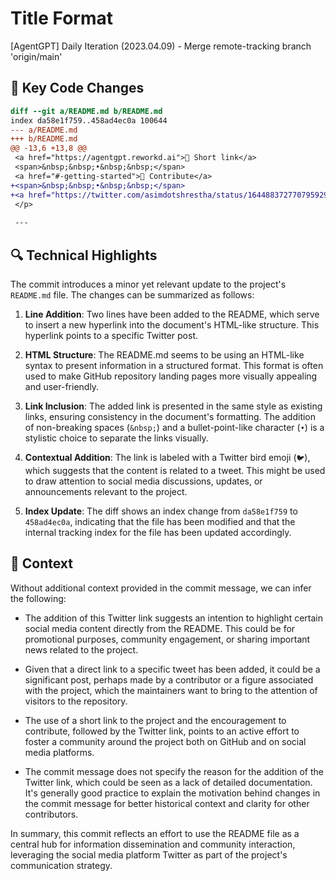 # Title Format
[AgentGPT] Daily Iteration (2023.04.09) - Merge remote-tracking branch 'origin/main'

## 💄 Key Code Changes
```diff
diff --git a/README.md b/README.md
index da58e1f759..458ad4ec0a 100644
--- a/README.md
+++ b/README.md
@@ -13,6 +13,8 @@
 <a href="https://agentgpt.reworkd.ai">🔗 Short link</a>
 <span>&nbsp;&nbsp;•&nbsp;&nbsp;</span>
 <a href="#-getting-started">🤝 Contribute</a>
+<span>&nbsp;&nbsp;•&nbsp;&nbsp;</span>
+<a href="https://twitter.com/asimdotshrestha/status/1644883727707959296">🐦 Twitter</a>
 </p>
 
 ---

```

## 🔍 Technical Highlights

The commit introduces a minor yet relevant update to the project's `README.md` file. The changes can be summarized as follows:

1. **Line Addition**: Two lines have been added to the README, which serve to insert a new hyperlink into the document's HTML-like structure. This hyperlink points to a specific Twitter post.

2. **HTML Structure**: The README.md seems to be using an HTML-like syntax to present information in a structured format. This format is often used to make GitHub repository landing pages more visually appealing and user-friendly.

3. **Link Inclusion**: The added link is presented in the same style as existing links, ensuring consistency in the document's formatting. The addition of non-breaking spaces (`&nbsp;`) and a bullet-point-like character (`•`) is a stylistic choice to separate the links visually.

4. **Contextual Addition**: The link is labeled with a Twitter bird emoji (`🐦`), which suggests that the content is related to a tweet. This might be used to draw attention to social media discussions, updates, or announcements relevant to the project.

5. **Index Update**: The diff shows an index change from `da58e1f759` to `458ad4ec0a`, indicating that the file has been modified and that the internal tracking index for the file has been updated accordingly.

## 📝 Context

Without additional context provided in the commit message, we can infer the following:

- The addition of this Twitter link suggests an intention to highlight certain social media content directly from the README. This could be for promotional purposes, community engagement, or sharing important news related to the project.

- Given that a direct link to a specific tweet has been added, it could be a significant post, perhaps made by a contributor or a figure associated with the project, which the maintainers want to bring to the attention of visitors to the repository.

- The use of a short link to the project and the encouragement to contribute, followed by the Twitter link, points to an active effort to foster a community around the project both on GitHub and on social media platforms.

- The commit message does not specify the reason for the addition of the Twitter link, which could be seen as a lack of detailed documentation. It's generally good practice to explain the motivation behind changes in the commit message for better historical context and clarity for other contributors.

In summary, this commit reflects an effort to use the README file as a central hub for information dissemination and community interaction, leveraging the social media platform Twitter as part of the project's communication strategy.